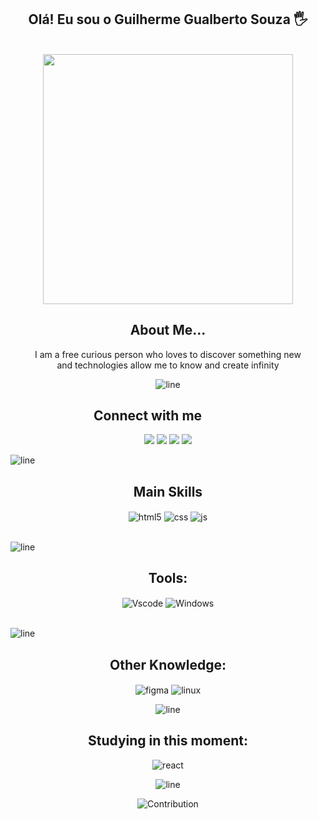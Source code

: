 <div align="center">

## Olá! Eu sou o Guilherme Gualberto Souza 🖐️

</div>

<br>
<div align="center">
<img src="https://www.animatedimages.org/data/media/562/animated-line-image-0429.gif" width="400px">

## About Me...

 I am a free curious person who loves to discover something new<br> and technologies allow me to know and create infinity

![line](https://cdn.discordapp.com/attachments/842741907720896512/842806312386428948/gif.gif)

</div>

<div align="center">

## Connect with me <img  width="60" align="">


<a href="https://www.instagram.com/ggualbertosouza/" onclick='window.open("https://www.instagram.com/ggualbertosouza/");return false;'><img src="https://img.shields.io/badge/-Instagram-%23E4405F?style=for-the-badge&logo=instagram&logoColor=white"></a>
<a href="https://www.linkedin.com/in/guilhermegsz/" target="_blank"><img src="https://img.shields.io/badge/LinkedIn-0077B5?style=for-the-badge&logo=linkedin&logoColor=white"></a>
<a href="https://github.com/ggualbertosouza" target="_blank"><img src="https://img.shields.io/badge/GitHub-100000?style=for-the-badge&logo=github&logoColor=white"></a>
<a href="mailto:ggualbertosouza@gmail.com"><img src="https://img.shields.io/badge/Gmail-D14836?style=for-the-badge&logo=gmail&logoColor=white"></a>

</div>


![line](https://cdn.discordapp.com/attachments/842741907720896512/842806312386428948/gif.gif)
<div align="center">

## Main Skills
</div >
<div align="center"style="display: inline_block">
  <img align="center" alt="html5" src="https://img.shields.io/badge/HTML5-E34F26?style=for-the-badge&logo=html5&logoColor=white" />
  <img align="center" alt="css" src="https://img.shields.io/badge/CSS3-1572B6?style=for-the-badge&logo=css3&logoColor=white" />
  <img align="center" alt="js" src="https://img.shields.io/badge/JavaScript-F7DF1E?style=for-the-badge&logo=javascript&logoColor=black" />
</div><br/>

![line](https://cdn.discordapp.com/attachments/842741907720896512/842806312386428948/gif.gif)

<div align="center">

## Tools:
</div>
<div align="center"style="display: inline_block">
  <img align="center" alt="Vscode" src="https://img.shields.io/badge/Visual_Studio_Code-0078D4?style=for-the-badge&logo=visual%20studio%20code&logoColor=white" />
  <img align="center" alt="Windows" src="https://img.shields.io/badge/Windows-0078D6?style=for-the-badge&logo=windows&logoColor=white" />
</div><br/>

![line](https://cdn.discordapp.com/attachments/842741907720896512/842806312386428948/gif.gif)

<div align="center">

## Other Knowledge:
</div>
<div align="center" style="display: inline_block">

<img align="center" alt="figma" src="https://img.shields.io/badge/Figma-F24E1E?style=for-the-badge&logo=figma&logoColor=white">
<img align="center" alt="linux" src="https://img.shields.io/badge/Linux-FCC624?style=for-the-badge&logo=linux&logoColor=black">  
<br>

![line](https://cdn.discordapp.com/attachments/842741907720896512/842806312386428948/gif.gif)
<div align="center">

## Studying in this moment:
</div>

<div align="center" style="display: inline_block">
<img align="center" alt="react" src="https://img.shields.io/badge/React-20232A?style=for-the-badge&logo=react&logoColor=61DAFB">

![line](https://cdn.discordapp.com/attachments/842741907720896512/842806312386428948/gif.gif)
<br>

![Contribution](https://activity-graph.herokuapp.com/graph?username=ggualbertosouza&theme=gotham&hide_border=true&area=true)





